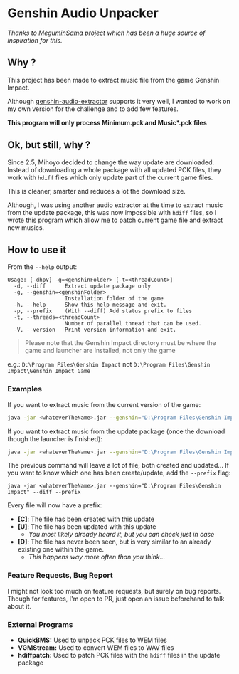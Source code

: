 # Genshin Audio Unpacker

*Thanks to [MeguminSama project](https://github.com/MeguminSama/genshin-audio-extractor) which has been a huge source of
inspiration for this.*

## Why ?

This project has been made to extract music file from the game Genshin Impact.

Although [genshin-audio-extractor](https://github.com/MeguminSama/genshin-audio-extractor) supports it very well, I
wanted to work on my own version for the challenge and to add few features.

**This program will only process Minimum.pck and Music\*.pck files**

## Ok, but still, why ?

Since 2.5, Mihoyo decided to change the way update are downloaded. Instead of downloading a whole package with all
updated PCK files, they work with `hdiff` files which only update part of the current game files.

This is cleaner, smarter and reduces a lot the download size.

Although, I was using another audio extractor at the time to extract music from the update package, this was now
impossible with `hdiff` files, so I wrote this program which allow me to patch current game file and extract new musics.

## How to use it

From the `--help` output:

```
Usage: [-dhpV] -g=<genshinFolder> [-t=<threadCount>]
  -d, --diff      Extract update package only
  -g, --genshin=<genshinFolder>
                  Installation folder of the game
  -h, --help      Show this help message and exit.
  -p, --prefix    (With --diff) Add status prefix to files
  -t, --threads=<threadCount>
                  Number of parallel thread that can be used.
  -V, --version   Print version information and exit.
```

> Please note that the Genshin Impact directory must be where the game and launcher are installed, not only the game

e.g.: `D:\Program Files\Genshin Impact` not `D:\Program Files\Genshin Impact\Genshin Impact Game`

### Examples

If you want to extract music from the current version of the game:

```bash
java -jar <whateverTheName>.jar --genshin="D:\Program Files\Genshin Impact"
```

If you want to extract music from the update package (once the download though the launcher is finished):

```bash
java -jar <whateverTheName>.jar --genshin="D:\Program Files\Genshin Impact" --diff
```

The previous command will leave a lot of file, both created and updated... If you want to know which one has been
create/update, add the `--prefix` flag:

```
java -jar <whateverTheName>.jar --genshin="D:\Program Files\Genshin Impact" --diff --prefix
```

Every file will now have a prefix:

- **[C]**: The file has been created with this update
- **[U]**: The file has been updated with this update
    - *You most likely already heard it, but you can check just in case*
- **[D]**: The file has never been seen, but is very similar to an already existing one within the game.
    - *This happens way more often than you think...*

### Feature Requests, Bug Report

I might not look too much on feature requests, but surely on bug reports. Though for features, I'm open to PR, just open
an issue beforehand to talk about it.

### External Programs

- **QuickBMS:** Used to unpack PCK files to WEM files
- **VGMStream:** Used to convert WEM files to WAV files
- **hdiffpatch:** Used to patch PCK files with the `hdiff` files in the update package

